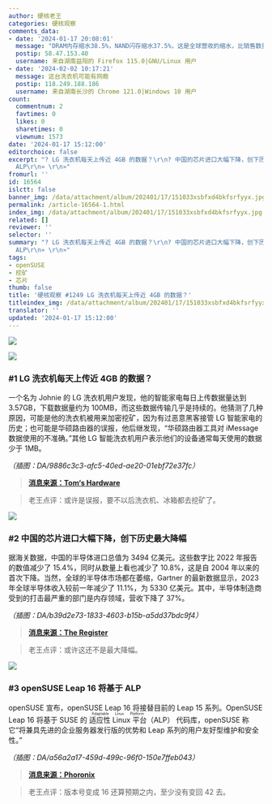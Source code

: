 ```yaml
---
author: 硬核老王
categories: 硬核观察
comments_data:
- date: '2024-01-17 20:08:01'
  message: "DRAM内存缩水38.5%，NAND闪存缩水37.5%，这是全球营收的缩水，比销售数量的缩水比例还大一些。<br />\r\n或许说明了中低端成熟制程芯片销售占比的提升，一定程度上导致了出货均价的下滑，同时高端芯片销售受阻。"
  postip: 58.47.153.40
  username: 来自湖南益阳的 Firefox 115.0|GNU/Linux 用户
- date: '2024-02-02 10:17:21'
  message: 这台洗衣机可能有网瘾
  postip: 118.249.188.186
  username: 来自湖南长沙的 Chrome 121.0|Windows 10 用户
count:
  commentnum: 2
  favtimes: 0
  likes: 0
  sharetimes: 0
  viewnum: 1573
date: '2024-01-17 15:12:00'
editorchoice: false
excerpt: "? LG 洗衣机每天上传近 4GB 的数据？\r\n? 中国的芯片进口大幅下降，创下历史最大降幅\r\n? openSUSE Leap 16 将基于
  ALP\r\n» \r\n»"
fromurl: ''
id: 16564
islctt: false
banner_img: /data/attachment/album/202401/17/151033xsbfxd4bkfsrfyyx.jpg
permalink: /article-16564-1.html
index_img: /data/attachment/album/202401/17/151033xsbfxd4bkfsrfyyx.jpg
related: []
reviewer: ''
selector: ''
summary: "? LG 洗衣机每天上传近 4GB 的数据？\r\n? 中国的芯片进口大幅下降，创下历史最大降幅\r\n? openSUSE Leap 16 将基于
  ALP\r\n» \r\n»"
tags:
- openSUSE
- 挖矿
- 芯片
thumb: false
title: '硬核观察 #1249 LG 洗衣机每天上传近 4GB 的数据？'
titleindex_img: /data/attachment/album/202401/17/151033xsbfxd4bkfsrfyyx.jpg
translator: ''
updated: '2024-01-17 15:12:00'
---
```


![](/data/attachment/album/202401/17/151033xsbfxd4bkfsrfyyx.jpg)


![](/data/attachment/album/202401/17/151105vo5l5l3owar7o7wo.png)


### #1 LG 洗衣机每天上传近 4GB 的数据？


一个名为 Johnie 的 LG 洗衣机用户发现，他的智能家电每日上传数据量达到 3.57GB，下载数据量约为 100MB，而这些数据传输几乎是持续的。他猜测了几种原因，可能是他的洗衣机被用来加密挖矿，因为有过恶意黑客接管 LG 智能家电的历史；也可能是华硕路由器的误报，他后继发现，“华硕路由器工具对 iMessage 数据使用的不准确。”其他 LG 智能洗衣机用户表示他们的设备通常每天使用的数据少于 1MB。


*（插图：DA/9886c3c3-afc5-40ed-ae20-01ebf72e37fc）*



> 
> **[消息来源：Tom‘s Hardware](https://www.tomshardware.com/networking/your-washing-machine-could-be-sending-37-gb-of-data-a-day)**
> 
> 
> 



> 
> 老王点评：或许是误报，要不以后洗衣机、冰箱都去挖矿了。
> 
> 
> 


![](/data/attachment/album/202401/17/151127hjumazppcjesje4h.png)


### #2 中国的芯片进口大幅下降，创下历史最大降幅


据海关数据，中国的半导体进口总值为 3494 亿美元。这些数字比 2022 年报告的数值减少了 15.4%，同时从数量上看也减少了 10.8%，这是自 2004 年以来的首次下降。当然，全球的半导体市场都在萎缩，Gartner 的最新数据显示，2023 年全球半导体收入较前一年减少了 11.1%，为 5330 亿美元。其中，半导体制造商受到的打击最严重的部门是内存领域，营收下降了 37%。


*（插图：DA/b39d2e73-1833-4603-b15b-a5dd37bdc9f4）*



> 
> **[消息来源：The Register](https://www.theregister.com/2024/01/16/china_chip_imports_fall/)**
> 
> 
> 



> 
> 老王点评：或许这还不是最大降幅。
> 
> 
> 


![](/data/attachment/album/202401/17/151201ggzmxi3mwqx33wgi.png)


### #3 openSUSE Leap 16 将基于 ALP


openSUSE 宣布，openSUSE Leap 16 将接替目前的 Leap 15 系列。OpenSUSE Leap 16 将基于 SUSE 的 <ruby> 适应性 Linux 平台 <rt>  Adaptable Linux Platform </rt></ruby>（ALP） 代码库，openSUSE 称它“将兼具先进的企业服务器发行版的优势和 Leap 系列的用户友好型维护和安全性。”


*（插图：DA/a56a2a17-459d-499c-96f0-150e7ffeb043）*



> 
> **[消息来源：Phoronix](https://www.phoronix.com/news/openSUSE-Leap-16-ALP-2024)**
> 
> 
> 



> 
> 老王点评：版本号变成 16 还算预期之内，至少没有变回 42 去。
> 
> 
>